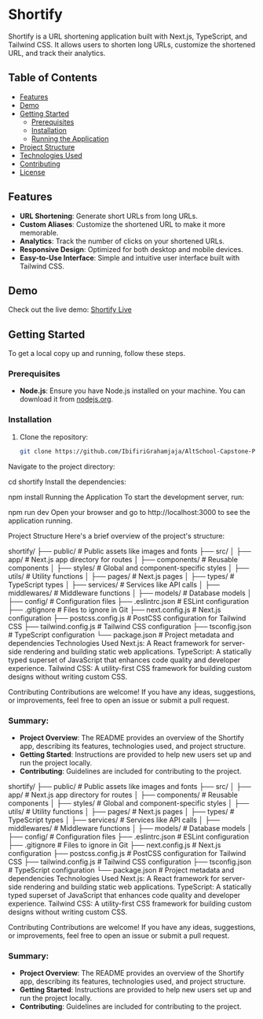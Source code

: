 # Shortify

Shortify is a URL shortening application built with Next.js, TypeScript, and Tailwind CSS. It allows users to shorten long URLs, customize the shortened URL, and track their analytics.

## Table of Contents

- [Features](#features)
- [Demo](#demo)
- [Getting Started](#getting-started)
  - [Prerequisites](#prerequisites)
  - [Installation](#installation)
  - [Running the Application](#running-the-application)
- [Project Structure](#project-structure)
- [Technologies Used](#technologies-used)
- [Contributing](#contributing)
- [License](#license)

## Features

- **URL Shortening**: Generate short URLs from long URLs.
- **Custom Aliases**: Customize the shortened URL to make it more memorable.
- **Analytics**: Track the number of clicks on your shortened URLs.
- **Responsive Design**: Optimized for both desktop and mobile devices.
- **Easy-to-Use Interface**: Simple and intuitive user interface built with Tailwind CSS.

## Demo

Check out the live demo: [Shortify Live](#)

## Getting Started

To get a local copy up and running, follow these steps.

### Prerequisites

- **Node.js**: Ensure you have Node.js installed on your machine. You can download it from [nodejs.org](https://nodejs.org/).

### Installation

1. Clone the repository:

   ```bash
   git clone https://github.com/IbifiriGrahamjaja/AltSchool-Capstone-Project.git

Navigate to the project directory:


cd shortify
Install the dependencies:


npm install
Running the Application
To start the development server, run:


npm run dev
Open your browser and go to http://localhost:3000 to see the application running.

Project Structure
Here's a brief overview of the project's structure:


shortify/
├── public/                 # Public assets like images and fonts
├── src/
│   ├── app/                # Next.js app directory for routes
│   ├── components/         # Reusable components
│   ├── styles/             # Global and component-specific styles
│   ├── utils/              # Utility functions
│   ├── pages/              # Next.js pages
│   ├── types/              # TypeScript types
│   ├── services/           # Services like API calls
│   ├── middlewares/        # Middleware functions
│   ├── models/             # Database models
│   ├── config/             # Configuration files
├── .eslintrc.json          # ESLint configuration
├── .gitignore              # Files to ignore in Git
├── next.config.js          # Next.js configuration
├── postcss.config.js       # PostCSS configuration for Tailwind CSS
├── tailwind.config.js      # Tailwind CSS configuration
├── tsconfig.json           # TypeScript configuration
└── package.json            # Project metadata and dependencies
Technologies Used
Next.js: A React framework for server-side rendering and building static web applications.
TypeScript: A statically typed superset of JavaScript that enhances code quality and developer experience.
Tailwind CSS: A utility-first CSS framework for building custom designs without writing custom CSS.

Contributing
Contributions are welcome! If you have any ideas, suggestions, or improvements, feel free to open an issue or submit a pull request.


### Summary:
- **Project Overview**: The README provides an overview of the Shortify app, describing its features, technologies used, and project structure.
- **Getting Started**: Instructions are provided to help new users set up and run the project locally.
- **Contributing**: Guidelines are included for contributing to the project.


shortify/
├── public/                 # Public assets like images and fonts
├── src/
│   ├── app/                # Next.js app directory for routes
│   ├── components/         # Reusable components
│   ├── styles/             # Global and component-specific styles
│   ├── utils/              # Utility functions
│   ├── pages/              # Next.js pages
│   ├── types/              # TypeScript types
│   ├── services/           # Services like API calls
│   ├── middlewares/        # Middleware functions
│   ├── models/             # Database models
│   ├── config/             # Configuration files
├── .eslintrc.json          # ESLint configuration
├── .gitignore              # Files to ignore in Git
├── next.config.js          # Next.js configuration
├── postcss.config.js       # PostCSS configuration for Tailwind CSS
├── tailwind.config.js      # Tailwind CSS configuration
├── tsconfig.json           # TypeScript configuration
└── package.json            # Project metadata and dependencies
Technologies Used
Next.js: A React framework for server-side rendering and building static web applications.
TypeScript: A statically typed superset of JavaScript that enhances code quality and developer experience.
Tailwind CSS: A utility-first CSS framework for building custom designs without writing custom CSS.

Contributing
Contributions are welcome! If you have any ideas, suggestions, or improvements, feel free to open an issue or submit a pull request.


### Summary:
- **Project Overview**: The README provides an overview of the Shortify app, describing its features, technologies used, and project structure.
- **Getting Started**: Instructions are provided to help new users set up and run the project locally.
- **Contributing**: Guidelines are included for contributing to the project.
